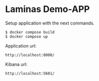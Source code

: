 # Laminas Demo-APP

Setup application with the next commands.

```
$ docker compose build
$ docker compose up
```

Application url:
```
http://localhost:8000/
```

Kibana url:
```
http://localhost:5601/
```
